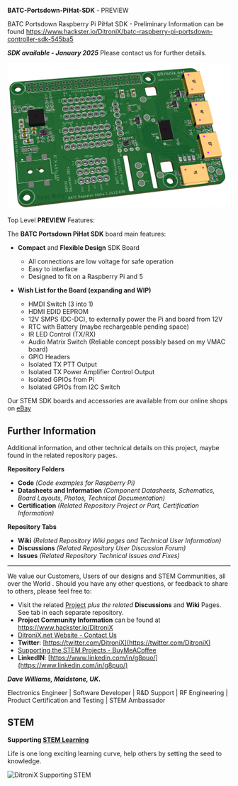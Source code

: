 
**BATC-Portsdown-PiHat-SDK** - PREVIEW

BATC Portsdown Raspberry Pi PiHat SDK - Preliminary Information can be found
https://www.hackster.io/DitroniX/batc-raspberry-pi-portsdown-controller-sdk-545ba5 

***SDK available - January 2025***   Please contact us for further details.

![BATC Portsdown PiHat SDK Beta Preview](https://github.com/DitroniX/BATC-Portsdown-PiHat-SDK/blob/main/Datasheets%20and%20Information/BATC%20Repeater%20Alpha%201.2412.036%203D%20SDK%20Angled.png)

Top Level **PREVIEW** Features:

The  **BATC Portsdown PiHat SDK**  board main features:

-   **Compact**  and  **Flexible Design**  SDK Board
    -   All connections are  low voltage for  safe operation
    -   Easy to interface
    -   Designed to fit on a Raspberry Pi  and 5

-   **Wish List for the Board (expanding and WIP)**
	- HMDI Switch (3 into 1)
	- HDMI EDID EEPROM
	- 12V SMPS (DC-DC), to externally power the Pi and board from 12V
	- RTC with Battery (maybe rechargeable pending space)
	- IR LED Control (TX/RX)
	- Audio Matrix Switch (Reliable concept possibly based on my VMAC board)
	- GPIO Headers
	- Isolated TX PTT Output
	- Isolated TX Power Amplifier Control Output
	- Isolated GPIOs from Pi
	- Isolated GPIOs from I2C Switch

Our STEM SDK boards and accessories are available from our online shops on [eBay](https://www.ebay.co.uk/usr/ditronixuk) 
## **Further Information**

Additional information, and other technical details on this project, maybe found in the related repository pages.

**Repository Folders**

 - **Code** *(Code examples for Raspberry Pi)*
 -  **Datasheets and Information** *(Component Datasheets, Schematics, Board Layouts, Photos, Technical Documentation)*
 - **Certification** *(Related Repository Project or Part, Certification Information)*

**Repository Tabs**

 - **Wiki** *(Related Repository Wiki pages and Technical User Information)*
 - **Discussions** *(Related Repository User Discussion Forum)*
 - **Issues** *(Related Repository Technical Issues and Fixes)*

***

We value our Customers, Users of our designs and STEM Communities, all over the World . Should you have any other questions, or feedback to share to others, please feel free to:

* Visit the related [Project](https://github.com/DitroniX?tab=repositories) *plus the related* **Discussions** and **Wiki** Pages.  See tab in each separate repository.
* **Project Community Information** can be found at https://www.hackster.io/DitroniX
* [DitroniX.net Website - Contact Us](https://ditronix.net/contact/)
* **Twitter**: [https://twitter.com/DitroniX](https://twitter.com/DitroniX)
* [Supporting the STEM Projects - BuyMeACoffee](https://www.buymeacoffee.com/DitroniX)
*  **LinkedIN**: [https://www.linkedin.com/in/g8puo/](https://www.linkedin.com/in/g8puo/)

***Dave Williams, Maidstone, UK.***

Electronics Engineer | Software Developer | R&D Support | RF Engineering | Product Certification and Testing | STEM Ambassador

## STEM

**Supporting [STEM Learning](https://www.stem.org.uk/)**

Life is one long exciting learning curve, help others by setting the seed to knowledge.

![DitroniX Supporting STEM](https://hackster.imgix.net/uploads/attachments/1606838/stem_ambassador_-_100_volunteer_badge_edxfxlrfbc1_bjdqharfoe1_xbqi2KUcri.png?auto=compress%2Cformat&w=540&fit=max)


